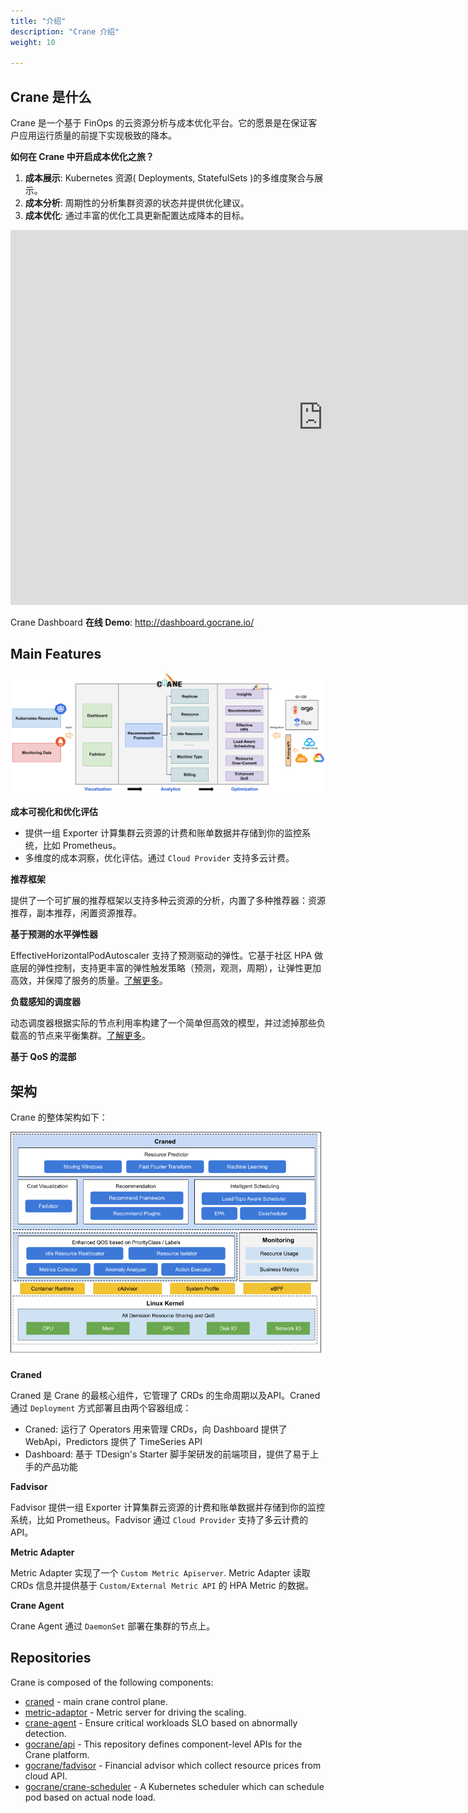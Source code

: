 ```yaml
---
title: "介绍"
description: "Crane 介绍"
weight: 10

---
```


## Crane 是什么

Crane 是一个基于 FinOps 的云资源分析与成本优化平台。它的愿景是在保证客户应用运行质量的前提下实现极致的降本。

**如何在 Crane 中开启成本优化之旅？**

1. **成本展示**: Kubernetes 资源( Deployments, StatefulSets )的多维度聚合与展示。
2. **成本分析**: 周期性的分析集群资源的状态并提供优化建议。
3. **成本优化**: 通过丰富的优化工具更新配置达成降本的目标。

<iframe src="https://user-images.githubusercontent.com/35299017/186680122-d7756b47-06be-44cb-8553-1957eaa3ed45.mp4"
scrolling="no" border="0" frameborder="no" framespacing="0" allowfullscreen="true" width="1000" height="600"></iframe>

Crane Dashboard **在线 Demo**: http://dashboard.gocrane.io/

## Main Features

![Crane Overview"](/images/crane-overview.png)

**成本可视化和优化评估**

- 提供一组 Exporter 计算集群云资源的计费和账单数据并存储到你的监控系统，比如 Prometheus。
- 多维度的成本洞察，优化评估。通过 `Cloud Provider` 支持多云计费。

**推荐框架**

提供了一个可扩展的推荐框架以支持多种云资源的分析，内置了多种推荐器：资源推荐，副本推荐，闲置资源推荐。

**基于预测的水平弹性器**

EffectiveHorizontalPodAutoscaler 支持了预测驱动的弹性。它基于社区 HPA 做底层的弹性控制，支持更丰富的弹性触发策略（预测，观测，周期），让弹性更加高效，并保障了服务的质量。[了解更多](/zh-cn/docs/tutorials/using-effective-hpa-to-scaling-with-effectiveness)。

**负载感知的调度器**

动态调度器根据实际的节点利用率构建了一个简单但高效的模型，并过滤掉那些负载高的节点来平衡集群。[了解更多](/zh-cn/docs/tutorials/scheduling-pods-based-on-actual-node-load)。

**基于 QoS 的混部**


## 架构

Crane 的整体架构如下：

![Crane Arch"](/images/crane-arch.png)

**Craned**

Craned 是 Crane 的最核心组件，它管理了 CRDs 的生命周期以及API。Craned 通过 `Deployment` 方式部署且由两个容器组成：
- Craned: 运行了 Operators 用来管理 CRDs，向 Dashboard 提供了 WebApi，Predictors 提供了 TimeSeries API
- Dashboard: 基于 TDesign's Starter 脚手架研发的前端项目，提供了易于上手的产品功能

**Fadvisor**

Fadvisor 提供一组 Exporter 计算集群云资源的计费和账单数据并存储到你的监控系统，比如 Prometheus。Fadvisor 通过 `Cloud Provider` 支持了多云计费的 API。

**Metric Adapter**

Metric Adapter 实现了一个 `Custom Metric Apiserver`. Metric Adapter 读取 CRDs 信息并提供基于 `Custom/External Metric API` 的 HPA Metric 的数据。

**Crane Agent**

Crane Agent 通过 `DaemonSet` 部署在集群的节点上。

## Repositories

Crane is composed of the following components:

- [craned](https://github.com/gocrane/crane/tree/main/cmd/craned) - main crane control plane.
- [metric-adaptor](https://github.com/gocrane/crane/tree/main/cmd/metric-adapter) - Metric server for driving the scaling.
- [crane-agent](https://github.com/gocrane/crane/tree/main/cmd/crane-agent) - Ensure critical workloads SLO based on abnormally detection.
- [gocrane/api](https://github.com/gocrane/api) - This repository defines component-level APIs for the Crane platform.
- [gocrane/fadvisor](https://github.com/gocrane/fadvisor) - Financial advisor which collect resource prices from cloud API.
- [gocrane/crane-scheduler](https://github.com/gocrane/crane-scheduler) - A Kubernetes scheduler which can schedule pod based on actual node load.
